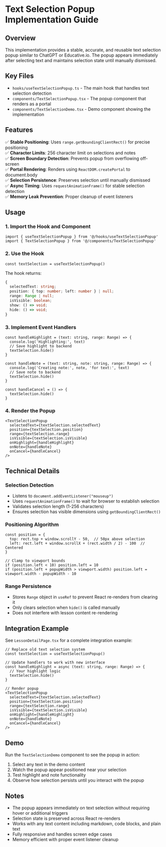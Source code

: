 # Text Selection Popup Implementation Guide

## Overview

This implementation provides a stable, accurate, and reusable text selection popup similar to ChatGPT or Educative.io. The popup appears immediately after selecting text and maintains selection state until manually dismissed.

## Key Files

- `hooks/useTextSelectionPopup.ts` - The main hook that handles text selection detection
- `components/TextSelectionPopup.tsx` - The popup component that renders as a portal
- `components/TextSelectionDemo.tsx` - Demo component showing the implementation

## Features

✅ **Stable Positioning**: Uses `range.getBoundingClientRect()` for precise positioning  
✅ **Character Limits**: 256 character limit on selections and notes  
✅ **Screen Boundary Detection**: Prevents popup from overflowing off-screen  
✅ **Portal Rendering**: Renders using `ReactDOM.createPortal` to document.body  
✅ **Selection Persistence**: Preserves selection until manually dismissed  
✅ **Async Timing**: Uses `requestAnimationFrame()` for stable selection detection  
✅ **Memory Leak Prevention**: Proper cleanup of event listeners  

## Usage

### 1. Import the Hook and Component

```tsx
import { useTextSelectionPopup } from '@/hooks/useTextSelectionPopup'
import { TextSelectionPopup } from '@/components/TextSelectionPopup'
```

### 2. Use the Hook

```tsx
const textSelection = useTextSelectionPopup()
```

The hook returns:
```ts
{
  selectedText: string;
  position: { top: number; left: number } | null;
  range: Range | null;
  isVisible: boolean;
  show: () => void;
  hide: () => void;
}
```

### 3. Implement Event Handlers

```tsx
const handleHighlight = (text: string, range: Range) => {
  console.log('Highlighting:', text)
  // Save highlight to backend
  textSelection.hide()
}

const handleNote = (text: string, note: string, range: Range) => {
  console.log('Creating note:', note, 'for text:', text)
  // Save note to backend
  textSelection.hide()
}

const handleCancel = () => {
  textSelection.hide()
}
```

### 4. Render the Popup

```tsx
<TextSelectionPopup
  selectedText={textSelection.selectedText}
  position={textSelection.position}
  range={textSelection.range}
  isVisible={textSelection.isVisible}
  onHighlight={handleHighlight}
  onNote={handleNote}
  onCancel={handleCancel}
/>
```

## Technical Details

### Selection Detection
- Listens to `document.addEventListener("mouseup")` 
- Uses `requestAnimationFrame()` to wait for browser to establish selection
- Validates selection length (1-256 characters)
- Ensures selection has visible dimensions using `getBoundingClientRect()`

### Positioning Algorithm
```tsx
const position = {
  top: rect.top + window.scrollY - 50,  // 50px above selection
  left: rect.left + window.scrollX + (rect.width / 2) - 100  // Centered
}

// Clamp to viewport bounds
if (position.left < 10) position.left = 10
if (position.left + popupWidth > viewport.width) position.left = viewport.width - popupWidth - 10
```

### Range Persistence
- Stores `Range` object in `useRef` to prevent React re-renders from clearing it
- Only clears selection when `hide()` is called manually
- Does not interfere with lesson content re-rendering

## Integration Example

See `LessonDetailPage.tsx` for a complete integration example:

```tsx
// Replace old text selection system
const textSelection = useTextSelectionPopup()

// Update handlers to work with new interface
const handleHighlight = async (text: string, range: Range) => {
  // Your highlight logic
  textSelection.hide()
}

// Render popup
<TextSelectionPopup
  selectedText={textSelection.selectedText}
  position={textSelection.position}
  range={textSelection.range}
  isVisible={textSelection.isVisible}
  onHighlight={handleHighlight}
  onNote={handleNote}
  onCancel={handleCancel}
/>
```

## Demo

Run the `TextSelectionDemo` component to see the popup in action:

1. Select any text in the demo content
2. Watch the popup appear positioned near your selection
3. Test highlight and note functionality
4. Observe how selection persists until you interact with the popup

## Notes

- The popup appears immediately on text selection without requiring hover or additional triggers
- Selection state is preserved across React re-renders
- Works with any text content including markdown, code blocks, and plain text
- Fully responsive and handles screen edge cases
- Memory efficient with proper event listener cleanup 